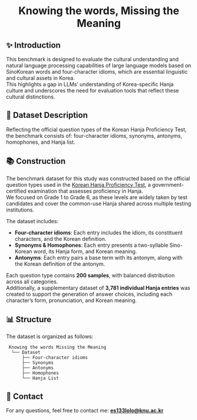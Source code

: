 # <p align="center">Knowing the words, Missing the Meaning </p>

## ✨ Introduction  
This benchmark is designed to evaluate the cultural understanding and natural language processing capabilities of large language models based on SinoKorean words and four-character idioms, which are essential linguistic and cultural assets in Korea.  
This highlights a gap in LLMs’ understanding of Korea-specific Hanja culture and underscores the need for evaluation tools that reflect these cultural distinctions.


## 📑 Dataset Description  
Reflecting the official question types of the Korean Hanja Proficiency Test, the benchmark consists of: four-character idioms, synonyms, antonyms, homophones, and Hanja list.


## 📚 Construction  
The benchmark dataset for this study was constructed based on the official question types used in the [Korean Hanja Proficiency Test](https://www.hanja.re.kr/), a government-certified examination that assesses proficiency in Hanja.  
We focused on Grade 1 to Grade 6, as these levels are widely taken by test candidates and cover the common-use Hanja shared across multiple testing institutions.

The dataset includes:

- **Four-character idioms**: Each entry includes the idiom, its constituent characters, and the Korean definition.  
- **Synonyms & Homophones**: Each entry presents a two-syllable Sino-Korean word, its Hanja form, and Korean meaning.  
- **Antonyms**: Each entry pairs a base term with its antonym, along with the Korean definition of the antonym.  

Each question type contains **200 samples**, with balanced distribution across all categories.  
Additionally, a supplementary dataset of **3,781 individual Hanja entries** was created to support the generation of answer choices, including each character’s form, pronunciation, and Korean meaning.


## 📊 Structure  
The dataset is organized as follows:
<pre><code> Knowing the words Missing the Meaning
  └── Dataset
      ├── Four-character idioms
      ├── Synonyms
      ├── Antonyms
      ├── Homophones
      └── Hanja List </code></pre>


## 📧 Contact  
For any questions, feel free to contact me: **es133lolo@knu.ac.kr**


